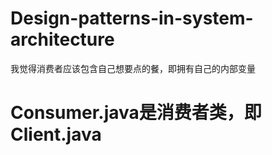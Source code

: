 # Design-patterns-in-system-architecture
我觉得消费者应该包含自己想要点的餐，即拥有自己的内部变量
# Consumer.java是消费者类，即Client.java

